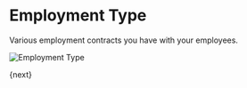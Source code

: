 <!-- add-breadcrumbs -->
<!-- add-breadcrumbs -->
# Employment Type

Various employment contracts you have with your employees.

<img class="screenshot" alt="Employment Type" src="/docs/assets/img/human-resources/employment-type.png">

{next}